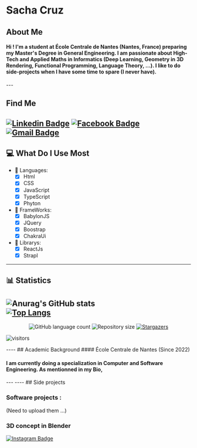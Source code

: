 <h1>Sacha Cruz</h1>

## About Me
<h4> 
  Hi ! I'm a student at École Centrale de Nantes (Nantes, France) preparing my Master's Degree in General Engineering.
  I am passionate about High-Tech and Applied Maths in Informatics (Deep Learning, Geometry in 3D Rendering, Functional Programming, Language Theory, ...).
  I like to do side-projects when I have some time to spare (I never have).
</h4>
---

## Find Me
[![Linkedin Badge](https://img.shields.io/badge/-LinkedIn-0077B5?style=for-the-badge&logo=linkedin&logoColor=white&link=https://www.linkedin.com/in/hudson-thadeu-teixeira/)](
https://www.linkedin.com/in/hudson-thadeu-teixeira/) 
[![Facebook Badge](https://img.shields.io/badge/Facebook-1877F2?style=for-the-badge&logo=facebook&logoColor=white&link=https://www.facebook.com/hudson.friend.56/)](https://www.facebook.com/hudson.friend.56/)
[![Gmail Badge](https://img.shields.io/badge/-hudson.thadeu.teixeira@gmail.com-D14836?style=for-the-badge&logo=gmail&logoColor=white&link=mailto:hudson.thadeu.teixeira@gmail.com)](mailto:hudson.thadeu.teixeira@gmail.com)
---

## 💻 What Do I Use Most

- 📕 Languages:
  - [x] Html
  - [x] CSS
  - [x] JavaScript
  - [x] TypeScript
  - [x] Phyton
  
- 📙 FrameWorks:
  - [x] BabylonJS
  - [x] JQuery
  - [x] Boostrap
  - [x] ChakraUi
  
- 📘 Librarys:
  - [x] ReactJs
  - [x] StrapI
---

## 📊 Statistics
![Anurag's GitHub stats](https://github-readme-stats.vercel.app/api?username=hudsontteixeira&show_icons=true&theme=radical)
<br/>
[![Top Langs](https://github-readme-stats.vercel.app/api/top-langs/?username=hudsontteixeira&layout=compact)](https://github.com/anuraghazra/github-readme-stats)
---
<p align="center">
  <img alt="GitHub language count" src="https://img.shields.io/github/languages/count/hudsontteixeira/hudsontteixeira?color=%2304D361">

  <img alt="Repository size" src="https://img.shields.io/github/repo-size/hudsontteixeira/hudsontteixeira ">
    
  <a href="https://github.com/hudsontteixeira/hudsontteixeira/stargazers">
    <img alt="Stargazers" src="https://img.shields.io/github/stars/hudsontteixeira/hudsontteixeira?style=social">
  </a>

![visitors](https://visitor-badge.glitch.me/badge?page_id=hudsontteixeira)

 
</p>
----
## Academic Background
#### École Centrale de Nantes (Since 2022)
<h4> 
  I am currently doing a specialization in Computer and Software Engineering.
  As mentionned in my Bio, 
</h4>
---
----
## Side projects

### Software projects : <br>
(Need to upload them ...)

### 3D concept in Blender <br>
[![Instagram Badge](https://img.shields.io/badge/-@54cha_pj_-E4405F?style=for-the-badge&logo=instagram&logoColor=white&link=https://www.instagram.com/54cha_pj?igsh=N2gxa202aHB2a284_/)](https://www.instagram.com/54cha_pj?igsh=N2gxa202aHB2a284_/) 
